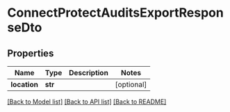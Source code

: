 # ConnectProtectAuditsExportResponseDto

## Properties
Name | Type | Description | Notes
------------ | ------------- | ------------- | -------------
**location** | **str** |  | [optional] 

[[Back to Model list]](../README.md#documentation-for-models) [[Back to API list]](../README.md#documentation-for-api-endpoints) [[Back to README]](../README.md)

